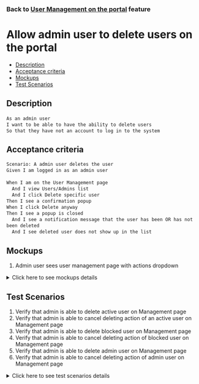 ### Back to [User Management on the portal](/../../) feature

# Allow admin user to delete users on the portal

- [Description](#description)
- [Acceptance criteria](#acceptance-criteria)
- [Mockups](#mockups)
- [Test Scenarios](#test-scenarios)

## Description

    As an admin user
    I want to be able to have the ability to delete users
    So that they have not an account to log in to the system

## Acceptance criteria

    Scenario: A admin user deletes the user
    Given I am logged in as an admin user

    When I am on the User Management page
      And I view Users/Admins list
      And I click Delete specific user
    Then I see a confirmation popup
    When I click Delete anyway
    Then I see a popup is closed
      And I see a notification message that the user has been OR has not been deleted
      And I see deleted user does not show up in the list

## Mockups

1. Admin user sees user management page with actions dropdown

<details>
  <summary>Click here to see mockups details</summary>

**1. Admin user sees user management page with actions dropdown:**

![User management page with actions dropdown](/products/sport_news_portal/web_application_features/user_management/images/user_management_page_with_action_dropdown.png)

</details>

## Test Scenarios

1. Verify that admin is able to delete active user on Management page
2. Verify that admin is able to cancel deleting action of an active user on Management page
3. Verify that admin is able to delete blocked user on Management page
4. Verify that admin is able to cancel deleting action of blocked user on Management page
5. Verify that admin is able to delete admin user on Management page
6. Verify that admin is able to cancel deleting action of admin user on Management page

<details>
  <summary>Click here to see test scenarios details</summary>

### **#1. Verify that admin is able to delete active user on Management page**

|#|Steps|Expected Result
------|-------|----------
|1|Go to Sport News site|
|2|Log in your admin account|
|3|Observe User Management menu item|
|4|Go to User Management page|
|5|Check the available actions for admin according active users|Actions available for admins: active users - Block, Make as Admin, Delete
|6|Click to Delete active user|A confirmation popup is shown
|7|Click on delete anyway|The popup is closed and the system shows a notification message that the user has been deleted
|8|Check if deleted user is not shown in the list|Deleted user does not show up in the list

### **#2. Verify that admin is able to cancel deleting action of an active user on Management page**

|#|Steps|Expected Result
------|-------|----------
|1|Go to Sport News site|
|2|Log in your admin account|
|3|Observe User Management menu item|
|4|Go to User Management page|
|5|Check the available actions for admin according active users|Actions available for admins: active users - Block, Make as Admin, Delete
|6|Click to Delete active user|A confirmation popup is shown
|7|Click on Cancel|The popup is closed and the user is not deleted

### **#3. Verify that admin is able to delete blocked user on Management page**

|#|Steps|Expected Result
------|-------|----------
|1|Go to Sport News site|
|2|Log in your admin account|
|3|Observe User Management menu item|
|4|Go to User Management page|
|5|Check the available actions for admin according blocked users|Actions available for admins: blocked users - Activate, Delete
|6|Click to Delete active user|A confirmation popup is shown
|7|Click on delete anyway|The popup is closed and the system shows a notification message that the user has been deleted
|8|Check if deleted user is not shown in the list|Deleted user does not show up in the list

### **#4. Verify that admin is able to cancel deleting action of blocked user on Management page**

|#|Steps|Expected Result
------|-------|----------
|1|Go to Sport News site|
|2|Log in your admin account|
|3|Observe User Management menu item|
|4|Go to User Management page|
|5|Check the available actions for admin according blocked users|Actions available for admins: blocked users - Activate, Delete 
|6|Click to Delete active users|A confirmation popup is shown
|7|Click on Cancel|The popup is closed and the user is not deleted

### **#5. Verify that admin is able to delete admin user on Management page**

|#|Steps|Expected Result
------|-------|----------
|1|Go to Sport News site|
|2|Log in your admin account|
|3|Observe User Management menu item|
|4|Go to User Management page|
|5|Check the available actions for admin according blocked users|Actions available for admins: admin users - Remove from Admin, Delete
|6|Click to Delete admin user|A confirmation popup is shown
|7|Click on delete anyway|The popup is closed and the system shows a notification message that the user has been deleted
|8|Check if deleted user is not shown in the list|Deleted user does not show up in the list

### **#6. Verify that admin is able to cancel deleting action of admin user on Management page**

|#|Steps|Expected Result
------|-------|----------
|1|Go to Sport News site|
|2|Log in your admin account|
|3|Observe User Management menu item|
|4|Go to User Management page|
|5|Check the available actions for admin according blocked users|Actions available for admins: admin users - Remove from Admin, Delete 
|6|Click to Delete active user|A confirmation popup is shown
|7|Click on Cancel|The popup is closed and the user is not deleted

</details>
